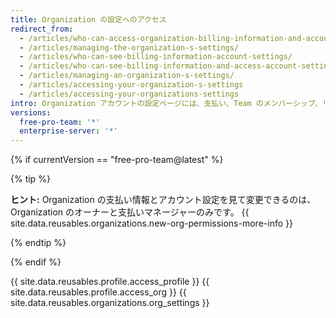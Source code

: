 ```yaml
---
title: Organization の設定へのアクセス
redirect_from:
  - /articles/who-can-access-organization-billing-information-and-account-settings/
  - /articles/managing-the-organization-s-settings/
  - /articles/who-can-see-billing-information-account-settings/
  - /articles/who-can-see-billing-information-and-access-account-settings/
  - /articles/managing-an-organization-s-settings/
  - /articles/accessing-your-organization-s-settings
  - /articles/accessing-your-organizations-settings
intro: Organization アカウントの設定ページには、支払い、Team のメンバーシップ、リポジトリ設定など、アカウントを管理するいくつかの方法があります。
versions:
  free-pro-team: '*'
  enterprise-server: '*'
---
```


{% if currentVersion == "free-pro-team@latest" %}

{% tip %}

**ヒント:** Organization の支払い情報とアカウント設定を見て変更できるのは、Organization のオーナーと支払いマネージャーのみです。 {{ site.data.reusables.organizations.new-org-permissions-more-info }}

{% endtip %}

{% endif %}

{{ site.data.reusables.profile.access_profile }}
{{ site.data.reusables.profile.access_org }}
{{ site.data.reusables.organizations.org_settings }}
